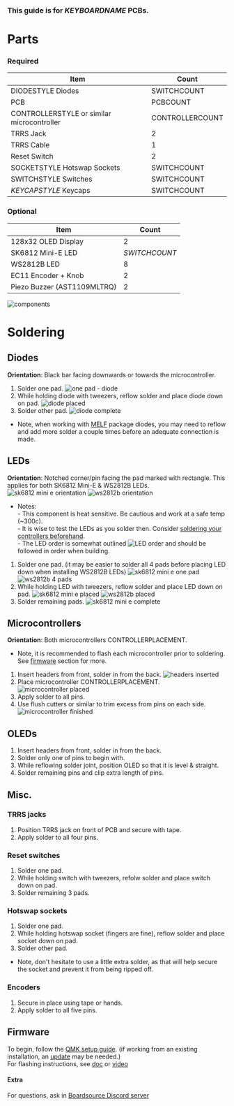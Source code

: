 ### This guide is for *KEYBOARDNAME* PCBs.

# Parts
### Required 
| Item | Count |
|------|-------|
| DIODESTYLE Diodes | SWITCHCOUNT |
| PCB | PCBCOUNT |
| CONTROLLERSTYLE or similar microcontroller | CONTROLLERCOUNT |
| TRRS Jack | 2 | 
| TRRS Cable | 1 | 
| Reset Switch | 2 | 
| SOCKETSTYLE Hotswap Sockets | SWITCHCOUNT | 
| SWITCHSTYLE Switches | SWITCHCOUNT | 
| *KEYCAPSTYLE* Keycaps | SWITCHCOUNT |

### Optional 
| Item | Count | 
|------|-------|
| 128x32 OLED Display | 2 | 
| SK6812 Mini-E LED | *SWITCHCOUNT* |
| WS2812B LED | 8 |
| EC11 Encoder + Knob | 2 |
| Piezo Buzzer (AST1109MLTRQ) | 2 |

![components](NULLEDCOMPONETSIMAGE)

# Soldering
## Diodes
**Orientation**: Black bar facing downwards or towards the microcontroller.
1. Solder one pad.
![one pad - diode](DIODECLOSEUPIMG1)
2. While holding diode with tweezers, reflow solder and place diode down on pad.
![diode placed](DIODECLOSEUPIMG2)
3. Solder other pad.
![diode complete](DIODECLOSEUPIMG3)
- Note, when working with [MELF](https://en.wikipedia.org/wiki/Metal_electrode_leadless_face) package diodes,
you may need to reflow and add more solder a couple times before an adequate connection is made.

## LEDs
**Orientation**: Notched corner/pin facing the pad marked with rectangle. This applies for both SK6812 Mini-E & WS2812B LEDs.
![sk6812 mini e orientation](LEDORIENTATIONIMG1)
![ws2812b orientation](LEDORIENTATIONIMG2)
- Notes: \
\- This component is heat sensitive. Be cautious and work at a safe temp (~300c). \
\- It is wise to test the LEDs as you solder then. Consider [soldering your controllers beforehand](#microcontrollers). \
\- The LED order is somewhat outlined ![LED order](LEDORDERIMG) and should be followed in order when building.
1. Solder one pad. (it may be easier to solder all 4 pads before placing LED down when installing WS2812B LEDs)
![sk6812 mini e one pad](LEDCLOSEUPIMG1)
![ws2812b 4 pads](https://i.imgur.com/eAuOY2N.jpeg)
2. While holding LED with tweezers, reflow solder and place LED down on pad.
![sk6812 mini e placed](LEDCLOSEUPIMG2)
![ws2812b placed](LEDCLOSEUPIMG3)
3. Solder remaining pads.
![sk6812 mini e complete](LEDCLOSEUPIMG4)

## Microcontrollers
**Orientation**: Both microcontrollers CONTROLLERPLACEMENT.
- Note, it is recommended to flash each microcontroller prior to soldering. See [firmware](d#firmware) section for more.
1. Insert headers from front, solder in from the back.
![headers inserted](CONTROLLERCLOSEUPIMG1)
2. Place microcontroller CONTROLLERPLACEMENT. 
![microcontroller placed](CONTROLLERCLOSEUPIMG2)
3. Apply solder to all pins.
4. Use flush cutters or similar to trim excess from pins on each side.
![microcontroller finished](CONTROLLERCLOSEUPIMG3)

## OLEDs
1. Insert headers from front, solder in from the back.
2. Solder only one of pins to begin with.
3. While reflowing solder joint, position OLED so that it is level & straight.
4. Solder remaining pins and clip extra length of pins.

## Misc.
### TRRS jacks
1. Position TRRS jack on front of PCB and secure with tape.
2. Apply solder to all four pins.
### Reset switches
1. Solder one pad.
2. While holding switch with tweezers, refolw solder and place switch down on pad.
3. Solder remaining 3 pads.
### Hotswap sockets
1. Solder one pad.
2. While holding hotswap socket (fingers are fine), reflow solder and place socket down on pad.
3. Solder other pad.
- Note, don't hesitate to use a little extra solder, as that will help secure the socket and prevent it from being ripped off.
### Encoders
1. Secure in place using tape or hands.
2. Apply solder to all five pins.

## Firmware
To begin, follow the [QMK setup guide](https://docs.qmk.fm/#/newbs_getting_started). (if working from an existing installation, an [update](https://docs.qmk.fm/#/newbs_git_using_your_master_branch?id=updating-your-master-branch) may be needed.) \
For flashing instructions, see [doc](https://docs.qmk.fm/#/newbs_flashing) or [video](https://www.youtube.com/watch?v=fuBJbdCFF0Q)

#### Extra
For questions, ask in [Boardsource Discord server](https://discord.gg/5qpqbgaTYz)